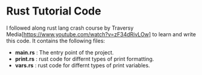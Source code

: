 # Rust Tutorial Code
  I followed along rust lang crash course by Traversy Media[https://www.youtube.com/watch?v=zF34dRivLOw] to learn and write this code. It contains the following files:  
  - **main.rs** : The entry point of the project.  
  - **print.rs** : rust code for differnt types of print formatting.  
  - **vars.rs** : rust code for differnt types of print variables.
